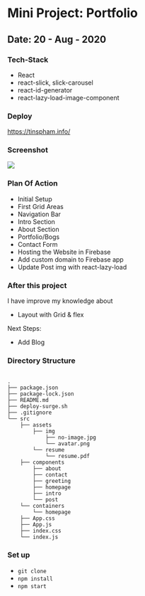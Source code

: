 # Mini Project: Portfolio

## Date: 20 - Aug - 2020

### Tech-Stack

- React
- react-slick, slick-carousel
- react-id-generator
- react-lazy-load-image-component

### Deploy

https://tinspham.info/

### Screenshot

<img src="https://i.imgur.com/8wIFjsf.png"/>

### Plan Of Action

- Initial Setup
- First Grid Areas
- Navigation Bar
- Intro Section
- About Section
- Portfolio/Bogs
- Contact Form
- Hosting the Website in Firebase
- Add custom domain to Firebase app
- Update Post img with react-lazy-load

### After this project

I have improve my knowledge about

- Layout with Grid & flex

Next Steps:

- Add Blog

### Directory Structure

```

.
├── package.json
├── package-lock.json
├── README.md
├── deploy-surge.sh
├── .gitignore
└── src
    ├── assets
        ├── img
            ├── no-image.jpg
            └── avatar.png
        └── resume
            └── resume.pdf
    ├── components
        ├── about
        ├── contact
        ├── greeting
        ├── homepage
        ├── intro
        └── post
    └── containers
        └── homepage
    ├── App.css
    ├── App.js
    ├── index.css
    └── index.js
```

### Set up

- `git clone`
- `npm install`
- `npm start`
